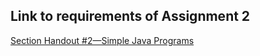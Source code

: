 <h2>Link to requirements of Assignment 2</h2>
<a href="https://see.stanford.edu/materials/icspmcs106a/10-section-handout-1.pdf">Section Handout #2—Simple Java Programs</a>


